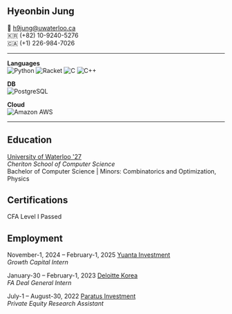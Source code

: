 


## Hyeonbin Jung
📧 h9jung@uwaterloo.ca  
🇰🇷 (+82) 10-9240-5276  
🇨🇦 (+1) 226-984-7026


---


**Languages**  
![Python](https://img.shields.io/badge/Python-3776AB?style=for-the-badge&logo=python&logoColor=white)
![Racket](https://img.shields.io/badge/Racket-9F1D20?style=for-the-badge&logo=racket&logoColor=white)
![C](https://img.shields.io/badge/C-A8B9CC?style=for-the-badge&logo=c&logoColor=white)
![C++](https://img.shields.io/badge/C++-00599C?style=for-the-badge&logo=cplusplus&logoColor=white)

**DB**  
![PostgreSQL](https://img.shields.io/badge/PostgreSQL-336791?style=for-the-badge&logo=postgresql&logoColor=white)

**Cloud**  
![Amazon AWS](https://img.shields.io/badge/Amazon%20AWS-232F3E?style=for-the-badge&logo=amazonaws&logoColor=white)


---


## Education
[University of Waterloo '27](https://cs.uwaterloo.ca)   
*Cheriton School of Computer Science*  
Bachelor of Computer Science | Minors: Combinatorics and Optimization, Physics


## Certifications
CFA Level I Passed


## Employment
November-1, 2024 – February-1, 2025 [Yuanta Investment](http://yuantainvest.com/?ckattempt=1)  
*Growth Capital Intern*

January-30 – February-1, 2023 [Deloitte Korea](https://www.deloitte.com/kr/ko.html)  
*FA Deal General Intern*


July-1 – August-30, 2022 [Paratus Investment](https://www.paratusinvestment.com/)  
*Private Equity Research Assistant*
